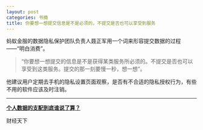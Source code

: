 ```yaml
---
layout: post
categories: 书摘
title: 你要想一想提交信息是不是必须的，不提交是否也可以享受到服务
---
```


蚂蚁金服的数据隐私保护团队负责人聂正军用一个词来形容提交数据的过程——“明白消费”。

>“你要想一想提交的信息是不是获得某类服务所必须的。不提交是否也可以享受到这类服务。提交的那一刻要慢一秒，想一想”。

他建议用户定期去手机的隐私设置页面观察，是否有不合适的隐私授权行为，有些不用的软件应该及时注销。

---

**[个人数据的支配到底谁说了算？](http://tech.sina.com.cn/i/2017-09-26/doc-ifymesii5691873.shtml)**

财经天下